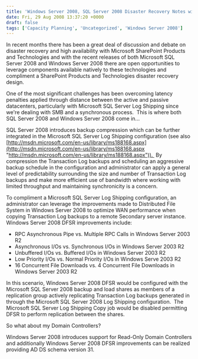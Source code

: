 ```yaml
---
title: 'Windows Server 2008, SQL Server 2008 Disaster Recovery Notes with SharePoint Products and Technolgies'
date: Fri, 29 Aug 2008 13:37:20 +0000
draft: false
tags: ['Capacity Planning', 'Uncategorized', 'Windows Server 2008']
---
```


In recent months there has been a great deal of discussion and debate on disaster recovery and high availability with Microsoft SharePoint Products and Technologies and with the recent releases of both Microsoft SQL Server 2008 and Windows Server 2008 there are open opportunities to leverage components available natively to these technologies and compliment a SharePoint Products and Technologies disaster recovery design.

One of the most significant challenges has been overcoming latency penalties applied through distance between the active and passive datacenters, particularly with Microsoft SQL Server Log Shipping since we're dealing with SMB and a synchronous process.  This is where both SQL Server 2008 and Windows Server 2008 come in...

SQL Server 2008 introduces backup compression which can be further integrated in the Microsoft SQL Server Log Shipping configuration (see also [http://msdn.microsoft.com/en-us/library/ms188168.aspx](http://msdn.microsoft.com/en-us/library/ms188168.aspx "http://msdn.microsoft.com/en-us/library/ms188168.aspx")).  By compression the Transaction Log backups and scheduling an aggressive backup schedule in the configuration and administrator can apply a general level of predictability surrounding the size and number of Transaction Log backups and make more efficient use of bandwidth where working with limited throughput and maintaining synchronicity is a concern.

To compliment a Microsoft SQL Server Log Shipping configuration, an administrator can leverage the improvements made to Distributed File System in Windows Server 2008 to optimize WAN performance when copying Transaction Log backups to a remote Secondary server instance.  Windows Server 2008 DFSR improvements include:

*   RPC Asynchronous Pipe vs. Multiple RPC Calls in Windows Server 2003 R2
*   Asynchronous I/Os vs. Synchronous I/Os in Windows Server 2003 R2
*   Unbuffered I/Os vs. Buffered I/Os in Windows Server 2003 R2
*   Low Priority I/Os vs. Normal Priority I/Os in Windows Serve 2003 R2
*   16 Concurrent File Downloads vs. 4 Concurrent File Downloads in Windows Server 2003 R2

In this scenario, Windows Server 2008 DFSR would be configured with the Microsoft SQL Server 2008 backup and load shares as members of a replication group actively replicating Transaction Log backups generated in through the Microsoft SQL Server 2008 Log Shipping configuration.  The Microsoft SQL Server Log Shipping Copy job would be disabled permitting DFSR to perform replication between the shares.

So what about my Domain Controllers?

Windows Server 2008 introduces support for Read-Only Domain Controllers and additionally Windows Server 2008 DFSR improvements can be realized providing AD DS schema version 31.
